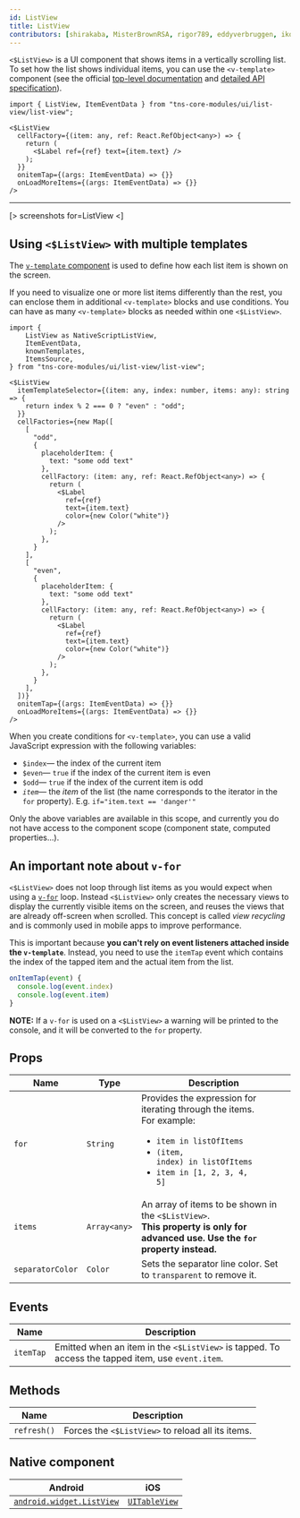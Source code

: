 ```yaml
---
id: ListView
title: ListView
contributors: [shirakaba, MisterBrownRSA, rigor789, eddyverbruggen, ikoevska]
---
```


`<$ListView>` is a UI component that shows items in a vertically scrolling list. To set how the list shows individual items, you can use the `<v-template>` component (see the official [top-level documentation](https://docs.nativescript.org/ui/components/list-view) and [detailed API specification](https://docs.nativescript.org/api-reference/classes/_ui_list_view_.listview)).

```tsx
import { ListView, ItemEventData } from "tns-core-modules/ui/list-view/list-view";

<$ListView
  cellFactory={(item: any, ref: React.RefObject<any>) => {
    return (
      <$Label ref={ref} text={item.text} />
    );
  }}
  onitemTap={(args: ItemEventData) => {}}
  onLoadMoreItems={(args: ItemEventData) => {}}
/>
```

---

[> screenshots for=ListView <]

## Using `<$ListView>` with multiple templates

The [`v-template` component](/en/docs/utilities/v-template) is used to define how each list item is shown on the screen. 

If you need to visualize one or more list items differently than the rest, you can enclose them in additional `<v-template>` blocks and use conditions. You can have as many `<v-template>` blocks as needed within one `<$ListView>`.

```tsx
import {
    ListView as NativeScriptListView,
    ItemEventData,
    knownTemplates,
    ItemsSource,
} from "tns-core-modules/ui/list-view/list-view";

<$ListView
  itemTemplateSelector={(item: any, index: number, items: any): string => {
    return index % 2 === 0 ? "even" : "odd";
  }}
  cellFactories={new Map([
    [
      "odd",
      {
        placeholderItem: {
          text: "some odd text"
        },
        cellFactory: (item: any, ref: React.RefObject<any>) => {
          return (
            <$Label
              ref={ref}
              text={item.text}
              color={new Color("white")}
            />
          );
        },
      }
    ],
    [
      "even",
      {
        placeholderItem: {
          text: "some odd text"
        },
        cellFactory: (item: any, ref: React.RefObject<any>) => {
          return (
            <$Label
              ref={ref}
              text={item.text}
              color={new Color("white")}
            />
          );
        },
      }
    ],
  ])}
  onitemTap={(args: ItemEventData) => {}}
  onLoadMoreItems={(args: ItemEventData) => {}}
/>
```

When you create conditions for `<v-template>`, you can use a valid JavaScript expression with the following variables:

* `$index`&mdash; the index of the current item
* `$even`&mdash; `true` if the index of the current item is even
* `$odd`&mdash; `true` if the index of the current item is odd
* *`item`*&mdash; the *item* of the list (the name corresponds to the iterator in the `for` property). E.g. `if="item.text == 'danger'"`

Only the above variables are available in this scope, and currently you do not have access to the component scope (component state, computed properties...). 

## An important note about `v-for`

`<$ListView>` does not loop through list items as you would expect when using a [`v-for`](https://vuejs.org/v2/guide/list.html#Mapping-an-Array-to-Elements-with-v-for) loop. Instead `<$ListView>` only creates the necessary views to display the currently visible items on the screen, and reuses the views that are already off-screen when scrolled. This concept is called _view recycling_ and is commonly used in mobile apps to improve performance. 

This is important because **you can't rely on event listeners attached inside the `v-template`**. Instead, you need to use the `itemTap` event which contains the index of the tapped item and the actual item from the list.

```javascript
onItemTap(event) {
  console.log(event.index)
  console.log(event.item)
}
```

**NOTE:** If a `v-for` is used on a `<$ListView>` a warning will be printed to the console, and it will be converted to the `for` property.

## Props

| Name | Type | Description |
|------|------|-------------|
| `for` | `String` | Provides the expression for iterating through the items.<br/>For example: <ul><li><code>item in listOfItems</code></li><li><code>(item, index) in listOfItems</code></li><li><code>item in [1, 2, 3, 4, 5]</code></li></ul>
| `items` | `Array<any>` | An array of items to be shown in the `<$ListView>`.<br/>**This property is only for advanced use. Use the `for` property instead.**
| `separatorColor` | `Color` | Sets the separator line color. Set to `transparent` to remove it.

## Events

| Name | Description |
|------|-------------|
| `itemTap`| Emitted when an item in the `<$ListView>` is tapped. To access the tapped item, use `event.item`.

## Methods

| Name | Description |
|------|-------------|
| `refresh()` | Forces the `<$ListView>` to reload all its items.

## Native component

| Android | iOS |
|---------|-----|
| [`android.widget.ListView`](https://developer.android.com/reference/android/widget/ListView.html) | [`UITableView`](https://developer.apple.com/documentation/uikit/uitableview)
